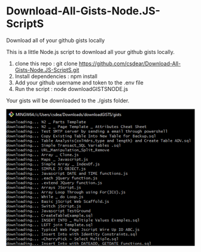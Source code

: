 # Download-All-Gists-Node.JS-ScriptS
Download all of your github gists locally

This is a little Node.js script to download all your github gists locally.
1. clone this repo : git clone https://github.com/csdear/Download-All-Gists-Node.JS-ScriptS.git  
2. Install dependencies : npm install
3. Add your github username and token to the .env file
4. Run the script : node downloadGISTSNODE.js

Your gists will be downloaded to the ./gists folder.

![example script run](eg.jpg)

